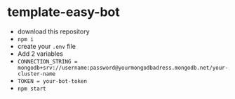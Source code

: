 # template-easy-bot
 
- download this repository
- `npm i`
- create your `.env` file
- Add 2 variables
- `CONNECTION_STRING = mongodb+srv://username:password@yourmongodbadress.mongodb.net/your-cluster-name`
- `TOKEN = your-bot-token`
- `npm start`